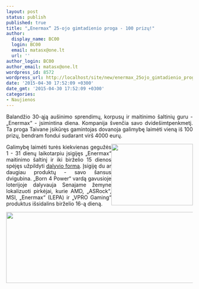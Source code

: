 ```yaml
---
layout: post
status: publish
published: true
title: "„Enermax“ 25-ojo gimtadienio proga - 100 prizų!"
author:
  display_name: BC00
  login: BC00
  email: matasx@one.lt
  url: ''
author_login: BC00
author_email: matasx@one.lt
wordpress_id: 8572
wordpress_url: http://localhost/site/new/enermax_25ojo_gimtadienio_proga__100_prizu/
date: '2015-04-30 17:52:09 +0300'
date_gmt: '2015-04-30 17:52:09 +0300'
categories:
- Naujienos
---
```

<p style="text-align: justify;">
	Balandžio 30-ąją au&scaron;inimo sprendimų, korpusų ir maitinimo &scaron;altinių guru - &bdquo;Enermax&ldquo; - įsimintina diena. Kompanija &scaron;venčia savo dvide&scaron;imtpenkmetį. Ta proga Taivane įsikūręs gamintojas dovanoja galimybę laimėti vieną i&scaron; 100 prizų, bendram fondui sudarant vir&scaron; 4000 eurų.</p>
<p style="text-align: justify;">
	<img alt="" src="http://technews.lt/userfiles/04-2015_25yearsenermax(1).png" style="width: 220px; height: 166px; float: right;" />Galimybę laimėti turės kiekvienas gegužės 1 - 31 dienų laikotarpiu įsigijęs &bdquo;Enermax&ldquo; maitinimo &scaron;altinį ir iki birželio 15 dienos spėjęs užpildyti <a href="http://www.enermax.co.uk/aktionen/born4power/participation-form?utm_source=ENERMAX&amp;utm_medium=PR&amp;utm_campaign=Born4Power-Teilnahmeformular"><u>dalyvio formą</u></a>. Įsigiję du ar daugiau produktų - savo &scaron;ansus dvigubina. &bdquo;Born 4 Power&ldquo; vardą gavusioje loterijoje dalyvauja Senajame žemyne lokalizuoti pirkėjai, kurie AMD, &bdquo;ASRock&ldquo;, MSI, &bdquo;Enermax&ldquo; (LEPA) ir &bdquo;VPRO Gaming&ldquo; produktus i&scaron;sidalins birželio 16-ą dieną.</p>
<p>
	<img alt="" src="http://technews.lt/userfiles/04-2015_prizes-born4power.jpg" style="width: 520px; height: 192px;" /></p>
